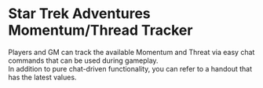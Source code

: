 # Star Trek Adventures Momentum/Thread Tracker
 
 Players and GM can track the available Momentum and Threat via easy chat commands that can be used during gameplay.  
 In addition to pure chat-driven functionality, you can refer to a handout that has the latest values.
 
 